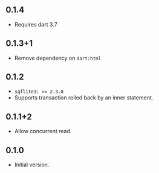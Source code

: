 ## 0.1.4

* Requires dart 3.7

## 0.1.3+1

* Remove dependency on `dart:html`

## 0.1.2

* `sqflite3: >= 2.3.0`
* Supports transaction rolled back by an inner statement.

## 0.1.1+2

- Allow concurrent read.

## 0.1.0

- Initial version.

